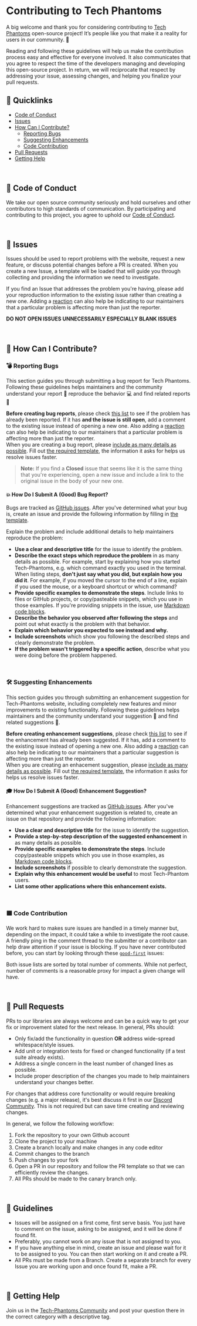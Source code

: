 # Contributing to Tech Phantoms

A big welcome and thank you for considering contributing to [Tech Phantoms](https://techphantoms.co) open-source project! It’s people like you that make it a reality for users in our community. 🚀

Reading and following these guidelines will help us make the contribution process easy and effective for everyone involved. It also communicates that you agree to respect the time of the developers managing and developing this open-source project. In return, we will reciprocate that respect by addressing your issue, assessing changes, and helping you finalize your pull requests.

## 🔗 Quicklinks

- [Code of Conduct](#code-of-conduct)
- [Issues](#issues)
- [How Can I Contribute?](#how-can-i-contribute)
  - [Reporting Bugs](#reporting-bugs)
  - [Suggesting Enhancements](#suggesting-enhancements)
  - [Code Contribution](#code-contribution)
- [Pull Requests](#pull-requests)
- [Getting Help](#getting-help)

<br/>

## 📜 Code of Conduct

We take our open source community seriously and hold ourselves and other contributors to high standards of communication. By participating and contributing to this project, you agree to uphold our [Code of Conduct](https://github.com/Tech-Phantoms/Tech-Phantoms/blob/canary/CODE_OF_CONDUCT.md).

<br/>

## 🚫 Issues

Issues should be used to report problems with the website, request a new feature, or discuss potential changes before a PR is created. When you create a new Issue, a template will be loaded that will guide you through collecting and providing the information we need to investigate.

If you find an Issue that addresses the problem you're having, please add your reproduction information to the existing issue rather than creating a new one. Adding a [reaction](https://github.blog/2016-03-10-add-reactions-to-pull-requests-issues-and-comments/) can also help be indicating to our maintainers that a particular problem is affecting more than just the reporter.

**DO NOT OPEN ISSUES UNNECESSARILY ESPECIALLY BLANK ISSUES**

<br/>

## 🤔 How Can I Contribute?

### 💣 Reporting Bugs

This section guides you through submitting a bug report for Tech Phantoms. Following these guidelines helps maintainers and the community understand your report :pencil: reproduce the behavior :computer: and find related reports :mag_right:

**Before creating bug reports**, please check [this list](https://github.com/Tech-Phantoms/Tech-Phantoms/issues?q=is%3Aopen+is%3Aissue+label%3A%22type%3A+bug%22) to see if the problem has already been reported. If it has **and the issue is still open**, add a comment to the existing issue instead of opening a new one. Also adding a [reaction](https://github.blog/2016-03-10-add-reactions-to-pull-requests-issues-and-comments/) can also help be indicating to our maintainers that a particular problem is affecting more than just the reporter.
<br/>When you are creating a bug report, please [include as many details as possible](#how-do-i-submit-a-good-bug-report). Fill out [the required template](https://github.com/Tech-Phantoms/Tech-Phantoms/issues/new?assignees=&labels=type%3A+bug&template=bug_report.yml&title=%5BBUG%5D), the information it asks for helps us resolve issues faster.

> **Note:** If you find a **Closed** issue that seems like it is the same thing that you're experiencing, open a new issue and include a link to the original issue in the body of your new one.

#### 💥 How Do I Submit A (Good) Bug Report?

Bugs are tracked as [GitHub issues](https://guides.github.com/features/issues/). After you've determined what your bug is, create an issue and provide the following information by filling in [the template](https://github.com/Tech-Phantoms/Tech-Phantoms/issues/new?assignees=&labels=type%3A+bug&template=bug_report.yml&title=%5BBUG%5D).

Explain the problem and include additional details to help maintainers reproduce the problem:

- **Use a clear and descriptive title** for the issue to identify the problem.
- **Describe the exact steps which reproduce the problem** in as many details as possible. For example, start by explaining how you started Tech-Phantoms, e.g. which command exactly you used in the terminal. When listing steps, **don't just say what you did, but explain how you did it**. For example, if you moved the cursor to the end of a line, explain if you used the mouse, or a keyboard shortcut or which command?
- **Provide specific examples to demonstrate the steps**. Include links to files or GitHub projects, or copy/pasteable snippets, which you use in those examples. If you're providing snippets in the issue, use [Markdown code blocks](https://help.github.com/articles/markdown-basics/#multiple-lines).
- **Describe the behavior you observed after following the steps** and point out what exactly is the problem with that behavior.
- **Explain which behavior you expected to see instead and why.**
- **Include screenshots** which show you following the described steps and clearly demonstrate the problem.
- **If the problem wasn't triggered by a specific action**, describe what you were doing before the problem happened.

<br/>

### 🛠 Suggesting Enhancements

This section guides you through submitting an enhancement suggestion for Tech-Phantoms website, including completely new features and minor improvements to existing functionality. Following these guidelines helps maintainers and the community understand your suggestion :pencil: and find related suggestions :mag_right:.

**Before creating enhancement suggestions**, please check [this list](https://github.com/Tech-Phantoms/Tech-Phantoms/issues?q=is%3Aopen+is%3Aissue+label%3Adesign+label%3A%22type%3A+feature%22) to see if the enhancement has already been suggested. If it has, add a comment to the existing issue instead of opening a new one. Also adding a [reaction](https://github.blog/2016-03-10-add-reactions-to-pull-requests-issues-and-comments/) can also help be indicating to our maintainers that a particular suggestion is affecting more than just the reporter.
<br/>When you are creating an enhacement suggestion, please [include as many details as possible](#how-do-i-submit-a-good-enhancement-suggestion). Fill out [the required template](https://github.com/Tech-Phantoms/Tech-Phantoms/issues/new?assignees=&labels=type%3A+feature&template=feature_request.yml&title=%5BFEATURE%5D), the information it asks for helps us resolve issues faster.

#### 🎓 How Do I Submit A (Good) Enhancement Suggestion?

Enhancement suggestions are tracked as [GitHub issues](https://guides.github.com/features/issues/). After you've determined what your enhancement suggestion is related to, create an issue on that repository and provide the following information:

- **Use a clear and descriptive title** for the issue to identify the suggestion.
- **Provide a step-by-step description of the suggested enhancement** in as many details as possible.
- **Provide specific examples to demonstrate the steps**. Include copy/pasteable snippets which you use in those examples, as [Markdown code blocks](https://help.github.com/articles/markdown-basics/#multiple-lines).
- **Include screenshots** if possible to clearly demonstrate the suggestion.
- **Explain why this enhancement would be useful** to most Tech-Phantom users.
- **List some other applications where this enhancement exists.**

<br/>

### 🟩 Code Contribution

We work hard to makes sure issues are handled in a timely manner but, depending on the impact, it could take a while to investigate the root cause. A friendly ping in the comment thread to the submitter or a contributor can help draw attention if your issue is blocking.
If you have never contributed before, you can start by looking through these [`good-first`](https://github.com/Tech-Phantoms/Tech-Phantoms/issues?q=is%3Aopen+is%3Aissue+label%3A%22good+first+issue%22) issues:

Both issue lists are sorted by total number of comments. While not perfect, number of comments is a reasonable proxy for impact a given change will have.

<br/>

## 📣 Pull Requests

PRs to our libraries are always welcome and can be a quick way to get your fix or improvement slated for the next release. In general, PRs should:

- Only fix/add the functionality in question **OR** address wide-spread whitespace/style issues.
- Add unit or integration tests for fixed or changed functionality (if a test suite already exists).
- Address a single concern in the least number of changed lines as possible.
- Include proper description of the changes you made to help maintainers understand your changes better.

For changes that address core functionality or would require breaking changes (e.g. a major release), it's best discuss it first in our [Discord Community](https://discord.apihacks.co/). This is not required but can save time creating and reviewing changes.

In general, we follow the following workflow:

1. Fork the repository to your own Github account
2. Clone the project to your machine
3. Create a branch locally and make changes in any code editor
4. Commit changes to the branch
5. Push changes to your fork
6. Open a PR in our repository and follow the PR template so that we can efficiently review the changes.
7. All PRs should be made to the canary branch only.

<br/>

## 📝 Guidelines

- Issues will be assigned on a first come, first serve basis. You just have to comment on the issue, asking to be assigned, and it will be done if found fit.
- Preferably, you cannot work on any issue that is not assigned to you.
- If you have anything else in mind, create an issue and please wait for it to be assigned to you. You can then start working on it and create a PR.
- All PRs must be made from a Branch. Create a separate branch for every Issue you are working upon and once found fit, make a PR.

<br/>

## 🎉 Getting Help

Join us in the [Tech-Phantoms Community](https://discord.apihacks.co/) and post your question there in the correct category with a descriptive tag.
